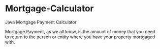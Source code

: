 # Mortgage-Calculator
Java Mortgage Payment Calculator

Mortgage Payment, as we all know, is the amount of money that you need to return to the person or entity where you have your property mortgaged with.
